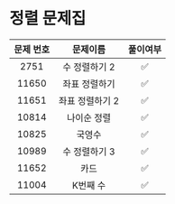 
# 정렬 문제집
|문제 번호|문제이름|풀이여부|
|:---:|:---:|:---:|
|2751|수 정렬하기 2|✅|
|11650|좌표 정렬하기|✅|
|11651|좌표 정렬하기 2|✅|
|10814|나이순 정렬|✅|
|10825|국영수|✅|
|10989|수 정렬하기 3|✅|
|11652|카드|✅|
|11004|K번째 수|✅|
